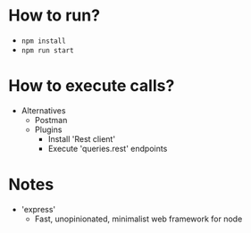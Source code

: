 # How to run?
* `npm install`
* `npm run start`

# How to execute calls?
* Alternatives
  * Postman
  * Plugins
    * Install 'Rest client'
    * Execute 'queries.rest' endpoints

# Notes
* 'express'
  * Fast, unopinionated, minimalist web framework for node
